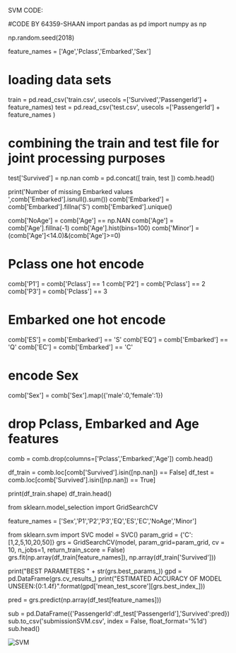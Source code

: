 SVM CODE:

#CODE BY 64359-SHAAN
import pandas as pd
import numpy  as np

np.random.seed(2018)

feature_names = ['Age','Pclass','Embarked','Sex']

# loading data sets 
train = pd.read_csv('train.csv', usecols =['Survived','PassengerId'] + feature_names)
test  = pd.read_csv('test.csv',  usecols =['PassengerId'] + feature_names )

# combining the train and test file for joint processing purposes 
test['Survived'] = np.nan
comb = pd.concat([ train, test ])
comb.head()

print('Number of missing Embarked values ',comb['Embarked'].isnull().sum())
comb['Embarked'] = comb['Embarked'].fillna('S')
comb['Embarked'].unique()

comb['NoAge'] = comb['Age'] == np.NAN
comb['Age'] =  comb['Age'].fillna(-1)
comb['Age'].hist(bins=100)
comb['Minor'] = (comb['Age']<14.0)&(comb['Age']>=0)

# Pclass one hot encode
comb['P1'] = comb['Pclass'] == 1 
comb['P2'] = comb['Pclass'] == 2
comb['P3'] = comb['Pclass'] == 3

# Embarked one hot encode
comb['ES'] = comb['Embarked'] == 'S' 
comb['EQ'] = comb['Embarked'] == 'Q'
comb['EC'] = comb['Embarked'] == 'C'

# encode Sex
comb['Sex'] = comb['Sex'].map({'male':0,'female':1})

# drop Pclass, Embarked and Age features
comb = comb.drop(columns=['Pclass','Embarked','Age'])
comb.head()

df_train = comb.loc[comb['Survived'].isin([np.nan]) == False]
df_test  = comb.loc[comb['Survived'].isin([np.nan]) == True]

print(df_train.shape)
df_train.head()

from sklearn.model_selection import GridSearchCV

feature_names = ['Sex','P1','P2','P3','EQ','ES','EC','NoAge','Minor']

from sklearn.svm import SVC
model = SVC()
param_grid = {'C':[1,2,5,10,20,50]} 
grs = GridSearchCV(model, param_grid=param_grid, cv = 10, n_jobs=1, return_train_score = False)
grs.fit(np.array(df_train[feature_names]), np.array(df_train['Survived']))

print("BEST PARAMETERS " + str(grs.best_params_))
gpd = pd.DataFrame(grs.cv_results_)
print("ESTIMATED ACCURACY OF MODEL UNSEEN:{0:1.4f}".format(gpd['mean_test_score'][grs.best_index_]))

pred = grs.predict(np.array(df_test[feature_names]))

sub = pd.DataFrame({'PassengerId':df_test['PassengerId'],'Survived':pred})
sub.to_csv('submissionSVM.csv', index = False, float_format='%1d')
sub.head()

![SVM](https://user-images.githubusercontent.com/61597800/126331276-c077c669-bb40-404d-9af4-6a0817a5297c.PNG)
